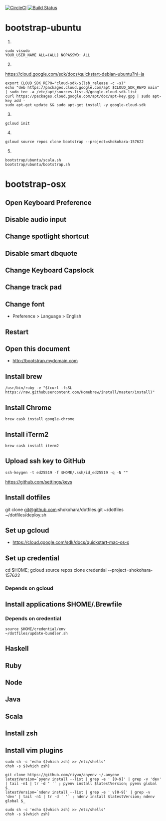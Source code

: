 [![CircleCI](https://circleci.com/gh/shokohara/bootstrap.svg?style=svg)](https://circleci.com/gh/shokohara/bootstrap)
[![Build Status](https://travis-ci.org/shokohara/bootstrap.svg?branch=master)](https://travis-ci.org/shokohara/bootstrap)

# bootstrap-ubuntu

1.
```
sudo visudo
YOUR_USER_NAME ALL=(ALL) NOPASSWD: ALL
```

2.
https://cloud.google.com/sdk/docs/quickstart-debian-ubuntu?hl=ja
```
export CLOUD_SDK_REPO="cloud-sdk-$(lsb_release -c -s)"
echo "deb https://packages.cloud.google.com/apt $CLOUD_SDK_REPO main" | sudo tee -a /etc/apt/sources.list.d/google-cloud-sdk.list
curl https://packages.cloud.google.com/apt/doc/apt-key.gpg | sudo apt-key add -
sudo apt-get update && sudo apt-get install -y google-cloud-sdk
```

3.
```
gcloud init
```

4.
```
gcloud source repos clone bootstrap --project=shokohara-157622
```

5.
```
bootstrap/ubuntu/scala.sh
bootstrap/ubuntu/bootstrap.sh
```

# bootstrap-osx

## Open Keyboard Preference
## Disable audio input
## Change spotlight shortcut
## Disable smart dbquote
## Change Keyboard Capslock
## Change track pad
## Change font
- Preference > Language > English

## Restart

## Open this document
- http://bootstrap.mydomain.com

## Install brew
```
/usr/bin/ruby -e "$(curl -fsSL https://raw.githubusercontent.com/Homebrew/install/master/install)"
```

## Install Chrome
```
brew cask install google-chrome
```

## Install iTerm2
```
brew cask install iterm2
```

## Upload ssh key to GitHub
```
ssh-keygen -t ed25519 -f $HOME/.ssh/id_ed25519 -q -N ""
```

https://github.com/settings/keys

## Install dotfiles
git clone git@github.com:shokohara/dotfiles.git ~/dotfiles
~/dotfiles/deploy.sh

## Set up gcloud
- https://cloud.google.com/sdk/docs/quickstart-mac-os-x

## Set up credential
cd $HOME; gcloud source repos clone credential --project=shokohara-157622

### Depends on gcloud

## Install applications $HOME/.Brewfile
### Depends on credential
```
source $HOME/credential/env
~/dotfiles/update-bundler.sh
```

## Haskell
## Ruby
## Node
## Java
## Scala

## Install zsh

## Install vim plugins
```
sudo sh -c 'echo $(which zsh) >> /etc/shells'
chsh -s $(which zsh)
```

```
git clone https://github.com/riywo/anyenv ~/.anyenv
latestVersion=`pyenv install --list | grep -e ' [0-9]' | grep -v 'dev' | tail -n1 | tr -d ' '` ; pyenv install $latestVersion; pyenv global $_
latestVersion=`ndenv install --list | grep -e ' v[0-9]' | grep -v 'dev' | tail -n1 | tr -d ' '` ; ndenv install $latestVersion; ndenv global $_

sudo sh -c 'echo $(which zsh) >> /etc/shells'
chsh -s $(which zsh)
```

